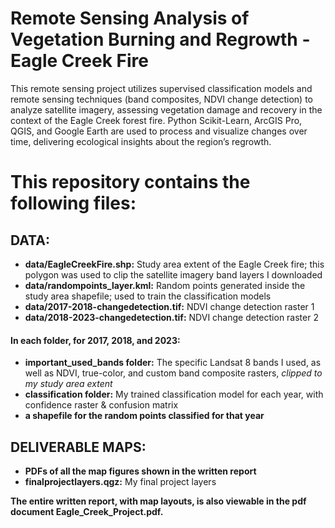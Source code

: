 # Remote Sensing Analysis of Vegetation Burning and Regrowth - Eagle Creek Fire

This remote sensing project utilizes supervised classification models and remote sensing techniques (band composites, NDVI change detection) to analyze satellite imagery, assessing vegetation damage and recovery in the context of the Eagle Creek forest fire. Python Scikit-Learn, ArcGIS Pro, QGIS, and Google Earth are used to process and visualize changes over time, delivering ecological insights about the region’s regrowth.


# This repository contains the following files:

## DATA:

- **data/EagleCreekFire.shp:** Study area extent of the Eagle Creek fire; this polygon was used to clip the satellite imagery band layers I downloaded
- **data/randompoints_layer.kml:** Random points generated inside the study area shapefile; used to train the classification models
- **data/2017-2018-changedetection.tif:** NDVI change detection raster 1
- **data/2018-2023-changedetection.tif:** NDVI change detection raster 2

#### In each folder, for 2017, 2018, and 2023:

- **important_used_bands folder:** The specific Landsat 8 bands I used, as well as NDVI, true-color, and custom band composite rasters, *clipped to my study area extent*
- **classification folder:** My trained classification model for each year, with confidence raster & confusion matrix
- **a shapefile for the random points classified for that year**


## DELIVERABLE MAPS:

- **PDFs of all the map figures shown in the written report**
- **finalprojectlayers.qgz:** My final project layers


**The entire written report, with map layouts, is also viewable in the pdf document Eagle_Creek_Project.pdf.**

